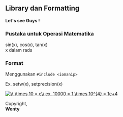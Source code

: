 ## Library dan Formatting

**Let's see Guys !**  
### Pustaka untuk Operasi Matematika  

sin(x), cos(x), tan(x)  
x dalam rads  


### Format  
Menggunakan `#include <iomanip>  `  

Ex. setw(x), setprecision(x) 


<a href="https://www.codecogs.com/eqnedit.php?latex=\\&space;\times&space;10&space;=&space;e\\&space;ex.&space;10000&space;=&space;1&space;\times&space;10^{4}&space;=&space;1e&plus;4" target="_blank"><img src="https://latex.codecogs.com/gif.latex?\\&space;\times&space;10&space;=&space;e\\&space;ex.&space;10000&space;=&space;1&space;\times&space;10^{4}&space;=&space;1e&plus;4" title="\\ \times 10 = e\\ ex. 10000 = 1 \times 10^{4} = 1e+4" /></a>
  
Copyright,<br/>
**Wenty**





